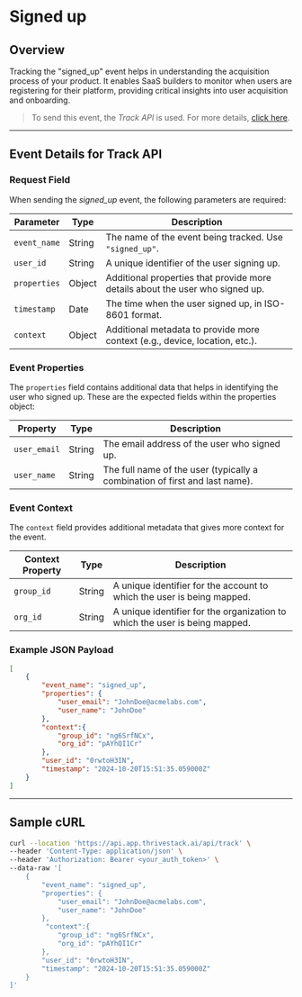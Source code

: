 # Signed up

## Overview

Tracking the "signed_up" event helps in understanding the acquisition process of your product. It enables SaaS builders to monitor when users are registering for their platform, providing critical insights into user acquisition and onboarding.

>To send this event, the _Track API_ is used. For more details, [click here](/getting-started/analyze/instrumentation/events/event-tracking).

<hr/>

## Event Details for Track API

### Request Field

When sending the _signed_up_ event, the following parameters are required:

| Parameter   | Type   | Description                                                                                     |
|-------------|--------|-------------------------------------------------------------------------------------------------|
| `event_name`  | String | The name of the event being tracked. Use `"signed_up"`.                                           |
|` user_id `    | String | A unique identifier of the user signing up.                                                      |
| `properties`  | Object | Additional properties that provide more details about the user who signed up.                    |
| `timestamp`   | Date   | The time when the user signed up, in ISO-8601 format.                                            |
| `context` | Object | Additional metadata to provide more context (e.g., device, location, etc.).                 |

### Event Properties
The `properties` field contains additional data that helps in identifying the user who signed up. These are the expected fields within the properties object:

| Property      | Type   | Description                                                |
|---------------|--------|------------------------------------------------------------|
| `user_email`         | String | The email address of the user who signed up.                |
| `user_name`          | String | The full name of the user (typically a combination of first and last name). |

### Event Context

The `context` field provides additional metadata that gives more context for the event.

| Context Property   | Type   | Description                                                               |
|--------------------|--------|---------------------------------------------------------------------------|
| `group_id`           | String | A unique identifier for the account to which the user is being mapped.     |
| `org_id`           | String | A unique identifier for the organization to which the user is being mapped.     |

### Example JSON Payload

```json
[
    {
        "event_name": "signed_up",
        "properties": {
            "user_email": "JohnDoe@acmelabs.com",
            "user_name": "JohnDoe"
        },
        "context":{
            "group_id": "ng6SrfNCx",
			"org_id": "pAYhQI1Cr"
        },
        "user_id": "0rwtoH3IN",
        "timestamp": "2024-10-20T15:51:35.059000Z"
    }
]
```

<hr/>

## Sample cURL

```bash
curl --location 'https://api.app.thrivestack.ai/api/track' \
--header 'Content-Type: application/json' \
--header 'Authorization: Bearer <your_auth_token>' \
--data-raw '[
    {
        "event_name": "signed_up",
        "properties": {
            "user_email": "JohnDoe@acmelabs.com",
            "user_name": "JohnDoe"
        },
         "context":{
            "group_id": "ng6SrfNCx",
			"org_id": "pAYhQI1Cr"
        },
        "user_id": "0rwtoH3IN",
        "timestamp": "2024-10-20T15:51:35.059000Z"
    }
]'
```
